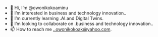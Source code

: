 - 👋 Hi, I’m @owonikokoaminu
- 👀 I’m interested in business and technology innovation..
- 🌱 I’m currently learning .AI.and Digital Twins.
- 💞️ I’m looking to collaborate on .business and technology innovation..
- 📫 How to reach me ..owonikokoak@yahoo.com.

<!---
owonikokoaminu/owonikokoaminu is a ✨ special ✨ repository because its `README.md` (this file) appears on your GitHub profile.
You can click the Preview link to take a look at your changes.
--->
